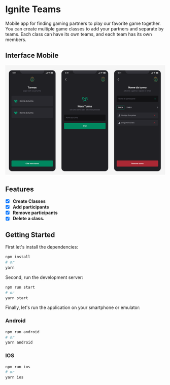 # Ignite Teams

Mobile app for finding gaming partners to play our favorite game together.
You can create multiple game classes to add your partners and separate by teams.
Each class can have its own teams, and each team has its own members.

## Interface Mobile
![cover](.github/cover.png?style=flat)


## Features

- [X] **Create Classes**
- [X] **Add participants**
- [X] **Remove participants**
- [X] **Delete a class.**

## Getting Started

First let's install the dependencies:

```bash
npm install
# or
yarn
```

Second, run the development server:

```bash
npm run start
# or
yarn start
```

Finally, let's run the application on your smartphone or emulator:

### Android

```bash
npm run android
# or
yarn android
```

### IOS

```bash
npm run ios
# or
yarn ios
```
